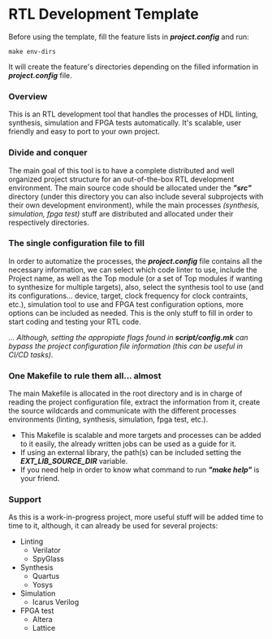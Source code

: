 # RTL Development Template

Before using the template, fill the feature lists in ***project.config*** and run:
```
make env-dirs
```
It will create the feature's directories depending on the filled information in ***project.config*** file.

### Overview
This is an RTL development tool that handles the processes of HDL linting, synthesis, simulation and FPGA tests automatically. It's scalable, user friendly and easy to port to your own project.

### Divide and conquer
The main goal of this tool is to have a complete distributed and well organized project structure for an out-of-the-box RTL development environment. The main source code should be allocated under the ***"src"*** directory (under this directory you can also include several subprojects with their own development environment), while the main processes *(synthesis, simulation, fpga test)* stuff are distributed and allocated under their respectively directories.

### The single configuration file to fill
In order to automatize the processes, the ***project.config*** file contains all the necessary information, we can select which code linter to use, include the Project name, as well as the Top module (or a set of Top modules if wanting to synthesize for multiple targets), also, select the synthesis tool to use (and its configurations... device, target, clock frequency for clock contraints, etc.), simulation tool to use and FPGA test configuration options, more options can be included as needed. This is the only stuff to fill in order to start coding and testing your RTL code.

*... Although, setting the appropiate flags found in* ***script/config.mk*** *can bypass the project configuration file information (this can be useful in CI/CD tasks).*

### One Makefile to rule them all... almost
The main Makefile is allocated in the root directory and is in charge of reading the project configuration file, extract the information from it, create the source wildcards and communicate with the different processes environments (linting, synthesis, simulation, fpga test, etc.).

- This Makefile is scalable and more targets and processes can be added to it easily, the already written jobs can be used as a guide for it.
- If using an external library, the path(s) can be included setting the ***EXT_LIB_SOURCE_DIR*** variable.
- If you need help in order to know what command to run ***"make help"*** is your friend.

### Support
As this is a work-in-progress project, more useful stuff will be added time to time to it, although, it can already be used for several projects:
- Linting
  - Verilator
  - SpyGlass
- Synthesis
  - Quartus
  - Yosys
- Simulation
  - Icarus Verilog
- FPGA test
  - Altera
  - Lattice
